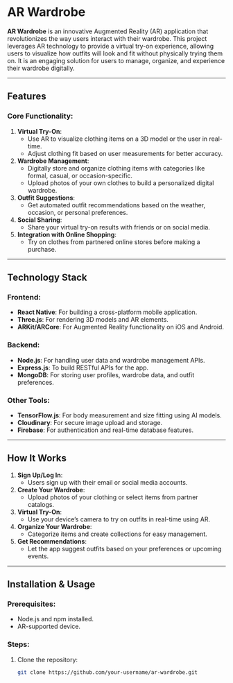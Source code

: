 
# AR Wardrobe

**AR Wardrobe** is an innovative Augmented Reality (AR) application that revolutionizes the way users interact with their wardrobe. This project leverages AR technology to provide a virtual try-on experience, allowing users to visualize how outfits will look and fit without physically trying them on. It is an engaging solution for users to manage, organize, and experience their wardrobe digitally.

---

## Features

### Core Functionality:
1. **Virtual Try-On**:
   - Use AR to visualize clothing items on a 3D model or the user in real-time.
   - Adjust clothing fit based on user measurements for better accuracy.
2. **Wardrobe Management**:
   - Digitally store and organize clothing items with categories like formal, casual, or occasion-specific.
   - Upload photos of your own clothes to build a personalized digital wardrobe.
3. **Outfit Suggestions**:
   - Get automated outfit recommendations based on the weather, occasion, or personal preferences.
4. **Social Sharing**:
   - Share your virtual try-on results with friends or on social media.
5. **Integration with Online Shopping**:
   - Try on clothes from partnered online stores before making a purchase.

---

## Technology Stack

### Frontend:
- **React Native**: For building a cross-platform mobile application.
- **Three.js**: For rendering 3D models and AR elements.
- **ARKit/ARCore**: For Augmented Reality functionality on iOS and Android.

### Backend:
- **Node.js**: For handling user data and wardrobe management APIs.
- **Express.js**: To build RESTful APIs for the app.
- **MongoDB**: For storing user profiles, wardrobe data, and outfit preferences.

### Other Tools:
- **TensorFlow.js**: For body measurement and size fitting using AI models.
- **Cloudinary**: For secure image upload and storage.
- **Firebase**: For authentication and real-time database features.

---

## How It Works

1. **Sign Up/Log In**:
   - Users sign up with their email or social media accounts.
2. **Create Your Wardrobe**:
   - Upload photos of your clothing or select items from partner catalogs.
3. **Virtual Try-On**:
   - Use your device’s camera to try on outfits in real-time using AR.
4. **Organize Your Wardrobe**:
   - Categorize items and create collections for easy management.
5. **Get Recommendations**:
   - Let the app suggest outfits based on your preferences or upcoming events.

---

## Installation & Usage

### Prerequisites:
- Node.js and npm installed.
- AR-supported device.

### Steps:
1. Clone the repository:
   ```bash
   git clone https://github.com/your-username/ar-wardrobe.git
